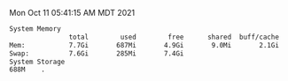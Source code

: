 Mon Oct 11 05:41:15 AM MDT 2021
```bash
System Memory
               total        used        free      shared  buff/cache   available
Mem:           7.7Gi       687Mi       4.9Gi       9.0Mi       2.1Gi       6.7Gi
Swap:          7.6Gi       285Mi       7.4Gi
System Storage
688M	.
```
